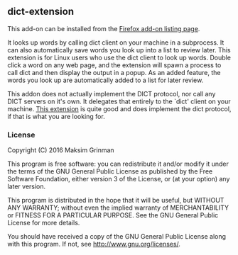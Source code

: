 ## dict-extension
This add-on can be installed from the [Firefox add-on listing page][hosted].

  [hosted]: https://addons.mozilla.org/en-US/firefox/addon/dict-extension/

It looks up words by calling dict client on your machine in a subprocess. It can
also automatically save words you look up into a list to review later. This
extension is for Linux users who use the dict client to look up words. Double
click a word on any web page, and the extension will spawn a process to call
dict and then display the output in a popup. As an added feature, the words you
look up are automatically added to a list for later review.

This addon does not actually implement the DICT protocol, nor call any DICT
servers on it's own. It delegates that entirely to the `dict' client on your
machine. [This extension][another_dict_extension] is quite good and does
implement the dict protocol, if that is what you are looking for.

  [another_dict_extension]: https://addons.mozilla.org/en-US/firefox/addon/dict/

### License
Copyright (C) 2016 Maksim Grinman

This program is free software: you can redistribute it and/or modify
it under the terms of the GNU General Public License as published by
the Free Software Foundation, either version 3 of the License, or
(at your option) any later version.

This program is distributed in the hope that it will be useful,
but WITHOUT ANY WARRANTY; without even the implied warranty of
MERCHANTABILITY or FITNESS FOR A PARTICULAR PURPOSE.  See the
GNU General Public License for more details.

You should have received a copy of the GNU General Public License
along with this program. If not, see <http://www.gnu.org/licenses/>.

